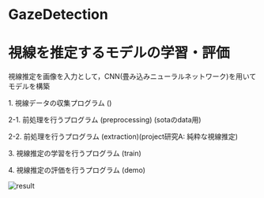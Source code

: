 # GazeDetection
<h1>視線を推定するモデルの学習・評価</h1>
視線推定を画像を入力として，CNN(畳み込みニューラルネットワーク)を用いてモデルを構築

<p>1. 視線データの収集プログラム () <br></p>
<p>2-1. 前処理を行うプログラム  (preprocessing) (sotaのdata用) </p>
<p>2-2. 前処理を行うプログラム (extraction)(project研究A: 純粋な視線推定)</p>
<p>3. 視線推定の学習を行うプログラム (train)</p>
<p>4. 視線推定の評価を行うプログラム (demo)</p>

![result](https://github.com/HayatoKTYM/GazeDetection/blob/torch/i91n5-9qfug.gif)
